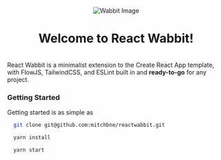 <p align="center">
  <img src="https://i.ibb.co/GtnKZGp/wabbit.jpg" alt="Wabbit Image">
</p>
<h1 align="center">Welcome to React Wabbit!</h1>
<br />
React Wabbit is a minimalist extension to the Create React App template, with FlowJS, TailwindCSS, and ESLint built in and <b>ready-to-go</b> for any project.

### Getting Started

Getting started is as simple as 
```bash
  git clone git@github.com:mitchbne/reactwabbit.git

  yarn install

  yarn start
```
